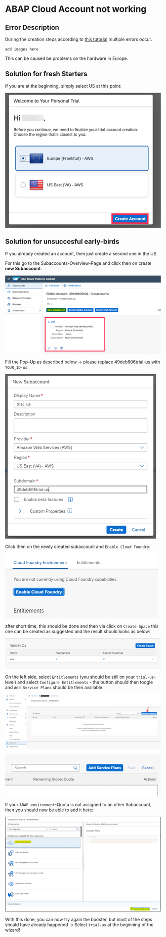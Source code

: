 # ABAP Cloud Account not working

## Error Description

During the creation steps according to [this tutorial](https://developers.sap.com/tutorials/abap-environment-trial-onboarding.html) multiple errors occur.

`add images here`

This can be caused be problems on the hardware in Europe.

## Solution for fresh Starters

If you are at the beginning, simply select US at this point:

![Select Area](img/2020-11-19-18-49-14.png)

## Solution for unsuccesful early-birds

If you already created an account, then just create a second one in the US.

For this go to the Subaccounts-Overview-Page and click then on create **new Subaccount**:

![Subaccount-Overview](img/2020-11-19-18-55-00.png)

Fill the Pop-Up as described below &rarr; please replace 49deb606trial-us with `YOUR_ID-us`:

![Creating new Sub-Account](img/2020-11-19-18-57-38.png)

Click then on the newly created subaccount and `Enable Cloud Foundry`:

![Enable CF](img/2020-11-19-19-06-53.png)

after short time, this should be done and then via click on `Create Space` this one can be created as suggested and the result should looks as below:

![Space created](img/2020-11-19-19-11-21.png)

On the left side, select `Entitlements` (you should be still on your `trial-us`-level) and select `Configure Entitlements` - the button should then toogle and `Add Service Plans` should be then available:

![Start Entitlement Configuration](img/2020-11-19-19-14-32.png)

![Add Service Plan](img/Add%20Service_Plan.png)

If your `ABAP environment`-Quota is not assigned to an other Subaccount, then you should now be able to add it here:

![Add ABAP environment to your Service-Plan](img/2020-11-19-19-18-17.png)

With this done, you can now try again the booster, but most of the steps should have already happened &rarr; Select `trial-us` at the beginning of the wizard!
